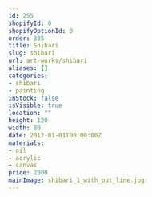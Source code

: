 ```yaml
---
id: 255
shopifyId: 0
shopifyOptionId: 0
order: 335
title: Shibari
slug: shibari
url: art-works/shibari
aliases: []
categories:
- shibari
- painting
inStock: false
isVisible: true
location: ""
height: 120
width: 80
date: 2017-01-01T00:00:00Z
materials:
- oil
- acrylic
- canvas
price: 2000
mainImage: shibari_1_with_out_line.jpg
---
```

